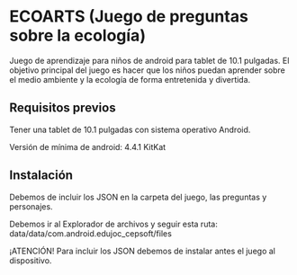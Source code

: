 # ECOARTS (Juego de preguntas sobre la ecología)

Juego de aprendizaje para niños de android para tablet de 10.1 pulgadas.
El objetivo principal del juego es hacer que los niños puedan aprender sobre el medio ambiente y la ecología de forma entretenida y divertida.

## Requisitos previos
Tener una tablet de 10.1 pulgadas con sistema operativo Android.

Versión de mínima de android: 4.4.1 KitKat

## Instalación
Debemos de incluir los JSON en la carpeta del juego, las preguntas y personajes.

Debemos ir al Explorador de archivos y seguir esta ruta: data/data/com.android.edujoc_cepsoft/files

¡ATENCIÓN!
Para incluir los JSON debemos de instalar antes el juego al dispositivo.
